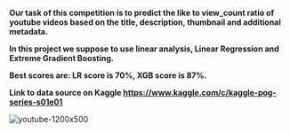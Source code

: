 **Our task of this competition is to predict the like to view_count ratio of youtube videos based on the title, description, thumbnail and additional metadata.**

**In this project we suppose to use linear analysis, Linear Regression and Extreme Gradient Boosting.** 

**Best scores are: LR score is 70%, XGB score is 87%.**

**Link to data source on Kaggle https://www.kaggle.com/c/kaggle-pog-series-s01e01**

![youtube-1200x500](https://user-images.githubusercontent.com/73969654/155045511-d72a9f37-fc16-4e8a-85ef-d7e36233f6ab.jpg)
